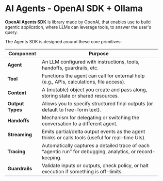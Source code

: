 # AI Agents - OpenAI SDK + Ollama 

**OpenAI Agents SDK** is library made by OpenAI, that enables use to build agentic application, where LLMs can leverage tools, to answer the user's query.

The Agents SDK is designed around these core primitives:

| **Component**   | **Purpose**                                                                 |
|-----------------|-----------------------------------------------------------------------------|
| **Agent**       | An LLM configured with instructions, tools, handoffs, guardrails, etc.      |
| **Tool**        | Functions the agent can call for external help (e.g., APIs, calculations, file access). |
| **Context**     | A (mutable) object you create and pass along, storing state or shared resources. |
| **Output Types**| Allows you to specify structured final outputs (or default to free-form text). |
| **Handoffs**    | Mechanism for delegating or switching the conversation to a different agent. |
| **Streaming**   | Emits partial/delta output events as the agent thinks or calls tools (useful for real-time UIs). |
| **Tracing**     | Automatically captures a detailed trace of each “agentic run” for debugging, analytics, or record-keeping. |
| **Guardrails**  | Validate inputs or outputs, check policy, or halt execution if something is off-limits. |